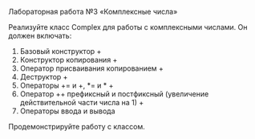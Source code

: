 Лабораторная работа №3
«Комплексные числа»

Реализуйте класс Complex для работы с комплексными числами. Он должен включать:

1.	Базовый конструктор +
2.	Конструктор копирования +
3.	Оператор присваивания копированием +
4.	Деструктор +
5.	Операторы += и +, *= и * +
6.	Оператор ++ префиксный и постфиксный (увеличение действительной части числа на 1) +
7.	Операторы ввода и вывода

Продемонстрируйте работу с классом.
